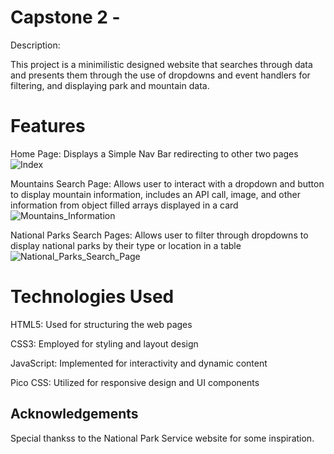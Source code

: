 # Capstone 2 -

Description:

This project is a minimilistic designed website that searches through data and presents them through the use of dropdowns and event handlers for filtering, and displaying park and mountain data.

# Features

Home Page: Displays a Simple Nav Bar redirecting to other two pages
![Index]()

Mountains Search Page: Allows user to interact with a dropdown and button to display mountain information, includes an API call, image, and other information from object filled arrays displayed in a card
![Mountains_Information]()

National Parks Search Pages: Allows user to filter through dropdowns to display national parks by their type or location in a table
![National_Parks_Search_Page]()

# Technologies Used

HTML5: Used for structuring the web pages

CSS3: Employed for styling and layout design

JavaScript: Implemented for interactivity and dynamic content

Pico CSS: Utilized for responsive design and UI components

## Acknowledgements

Special thankss to the National Park Service website for some inspiration.
